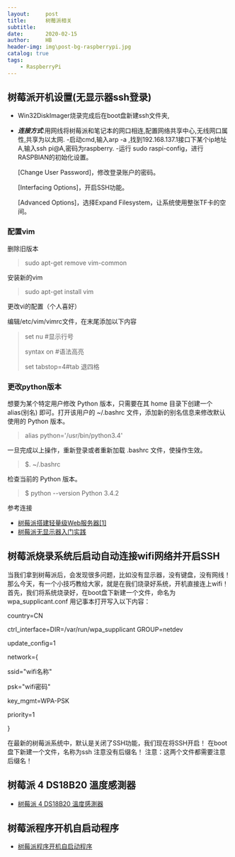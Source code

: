 ```yaml
---
layout:     post
title:      树莓派相关
subtitle:   
date:       2020-02-15
author:     HB
header-img: img\post-bg-raspberrypi.jpg
catalog: true
tags:
    - RaspberryPi
---
```

## 树莓派开机设置(无显示器ssh登录)

- Win32DiskImager烧录完成后在boot盘新建ssh文件夹,
- ***连接方式***:用网线将树莓派和笔记本的网口相连,配置网络共享中心,无线网口属性,共享为以太网.
-启动cmd,输入arp -a ,找到192.168.137.1接口下某个ip地址A,输入ssh pi@A,密码为raspberry.
-运行 sudo raspi-config，进行RASPBIAN的初始化设置。

    [Change User Password]，修改登录账户的密码。

    [Interfacing Options]，开启SSH功能。

    [Advanced Options]，选择Expand Filesystem，让系统使用整张TF卡的空间。


### 配置vim

删除旧版本

>sudo apt-get remove vim-common

安装新的vim

>sudo apt-get install vim


更改vi的配置（个人喜好）

编辑/etc/vim/vimrc文件，在末尾添加以下内容

>set nu #显示行号
>
>syntax on #语法高亮
>
>set tabstop=4#tab 退四格

### 更改python版本

想要为某个特定用户修改 Python 版本，只需要在其 home 目录下创建一个 alias(别名) 即可。打开该用户的 ~/.bashrc 文件，添加新的别名信息来修改默认使用的 Python 版本。

>alias python='/usr/bin/python3.4'


一旦完成以上操作，重新登录或者重新加载 .bashrc 文件，使操作生效。

>$. ~/.bashrc

检查当前的 Python 版本。

>$ python --version Python 3.4.2



参考连接

- [树莓派搭建轻量级Web服务器[1] ](https://www.dushaoqing.com/how-to-setup-light-web-server-based-on-raspberry-pi-1.html)
- [树莓派无显示器入门实践](http://winshu.tk/article/30)

##  树莓派烧录系统后启动自动连接wifi网络并开启SSH

当我们拿到树莓派后，会发现很多问题，比如没有显示器，没有键盘，没有网线！
那么今天，有一个小技巧教给大家，就是在我们烧录好系统，开机直接连上wifi！
首先，我们将系统烧录好，在boot盘下新建一个文件，命名为wpa_supplicant.conf
用记事本打开写入以下内容：

country=CN

ctrl_interface=DIR=/var/run/wpa_supplicant GROUP=netdev

update_config=1


network={

ssid="wifi名称"

psk="wifi密码"

key_mgmt=WPA-PSK

priority=1

}


在最新的树莓派系统中，默认是关闭了SSH功能，我们现在将SSH开启！
在boot盘下新建一个文件，名称为ssh   注意没有后缀名！
注意：这两个文件都需要注意后缀名！


## 树莓派 4    DS18B20 溫度感測器

- [树莓派 4 DS18B20 溫度感測器](https://sites.google.com/site/rasberrypintust/shu-mei-pai-xiao-ji-qiao/ds18b20-wen-du-gan-ce-qi)



## 树莓派程序开机自启动程序


- [树莓派程序开机自启动程序](http://www.raspigeek.com/index.php?c=read&id=160&page=1)
